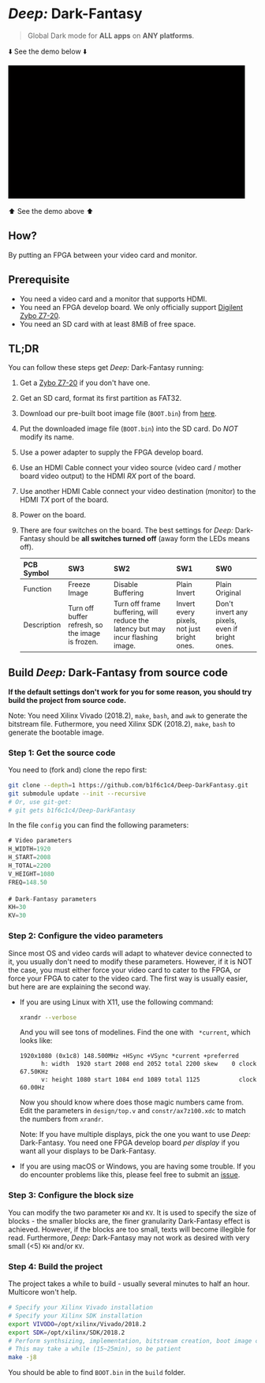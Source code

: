 # *Deep:* Dark-Fantasy

> Global Dark mode for **ALL apps** on **ANY platforms**.

:arrow_down: See the demo below :arrow_down:

![Demonstration of the Deep: Dark-Fantasy system.](demo.gif)

:arrow_up: See the demo above :arrow_up:

## How?

By putting an FPGA between your video card and monitor.

## Prerequisite

- You need a video card and a monitor that supports HDMI.
- You need an FPGA develop board. We only officially support [Digilent Zybo Z7-20](https://store.digilentinc.com/zybo-z7-zynq-7000-arm-fpga-soc-development-board/).
- You need an SD card with at least 8MiB of free space.

## TL;DR

You can follow these steps get *Deep:* Dark-Fantasy running:

1. Get a [Zybo Z7-20](https://store.digilentinc.com/zybo-z7-zynq-7000-arm-fpga-soc-development-board/) if you don't have one.
1. Get an SD card, format its first partition as FAT32.
1. Download our pre-built boot image file (`BOOT.bin`) from [here](https://github.com/b1f6c1c4/Deep-DarkFantasy/releases/latest/).
1. Put the downloaded image file (`BOOT.bin`) into the SD card. Do *NOT* modify its name.
1. Use a power adapter to supply the FPGA develop board.
1. Use an HDMI Cable connect your video source (video card / mother board video output) to the HDMI *RX* port of the board.
1. Use another HDMI Cable connect your video destination (monitor) to the HDMI *TX* port of the board.
1. Power on the board.
1. There are four switches on the board. The best settings for *Deep:* Dark-Fantasy should be **all switches turned off** (away form the LEDs means off).

    | PCB Symbol | SW3 | SW2 | SW1 | SW0 |
    | ---------- | ---- | ---- | ---- | ---- |
    | Function | Freeze Image | Disable Buffering | Plain Invert | Plain Original |
    | Description | Turn off buffer refresh, so the image is frozen. | Turn off frame buffering, will reduce the latency but may incur flashing image. | Invert every pixels, not just bright ones. | Don't invert any pixels, even if bright ones. |

## Build *Deep:* Dark-Fantasy from source code

**If the default settings don't work for you for some reason, you should try build the project from source code.**

Note: You need Xilinx Vivado (2018.2), `make`, `bash`, and `awk` to generate the bitstream file. Futhermore, you need Xilinx SDK (2018.2), `make`, `bash` to generate the bootable image.

### Step 1: Get the source code

You need to (fork and) clone the repo first:
```bash
git clone --depth=1 https://github.com/b1f6c1c4/Deep-DarkFantasy.git
git submodule update --init --recursive
# Or, use git-get:
# git gets b1f6c1c4/Deep-DarkFantasy
```

In the file `config` you can find the following parameters:
```verilog
# Video parameters
H_WIDTH=1920
H_START=2008
H_TOTAL=2200
V_HEIGHT=1080
FREQ=148.50

# Dark-Fantasy parameters
KH=30
KV=30
```

### Step 2: Configure the video parameters

Since most OS and video cards will adapt to whatever device connected to it,
you usually don't need to modify these parameters.
However, if it is NOT the case, you must either force your video card to cater to the FPGA,
or force your FPGA to cater to the video card.
The first way is usually easier, but here are are explaining the second way.

- If you are using Linux with X11, use the following command:

    ```bash
    xrandr --verbose
    ```
    And you will see tons of modelines.
    Find the one with ` *current`, which looks like:
    ```
    1920x1080 (0x1c8) 148.500MHz +HSync +VSync *current +preferred
          h: width  1920 start 2008 end 2052 total 2200 skew    0 clock  67.50KHz
          v: height 1080 start 1084 end 1089 total 1125           clock  60.00Hz
    ```
    Now you should know where does those magic numbers came from.
    Edit the parameters in `design/top.v` and `constr/ax7z100.xdc` to match the numbers from `xrandr`.

    Note: If you have multiple displays, pick the one you want to use *Deep:* Dark-Fantasy.
    You need one FPGA develop board *per display* if you want all your displays to be Dark-Fantasy.

- If you are using macOS or Windows, you are having some trouble.
    If you do encounter problems like this, please feel free to submit an [issue](https://github.com/b1f6c1c4/Deep-DarkFantasy/issues).

### Step 3: Configure the block size

You can modify the two parameter `KH` and `KV`.
It is used to specify the size of blocks - the smaller blocks are, the finer granularity Dark-Fantasy effect is achieved.
However, if the blocks are too small, texts will become illegible for read.
Furthermore, *Deep:* Dark-Fantasy may not work as desired with very small (<5) `KH` and/or `KV`.

### Step 4: Build the project

The project takes a while to build - usually several minutes to half an hour.
Multicore won't help.
```bash
# Specify your Xilinx Vivado installation
# Specify your Xilinx SDK installation
export VIVODO=/opt/xilinx/Vivado/2018.2
export SDK=/opt/xilinx/SDK/2018.2
# Perform synthsizing, implementation, bitstream creation, boot image creation.
# This may take a while (15~25min), so be patient
make -j8
```

You should be able to find `BOOT.bin` in the `build` folder.

